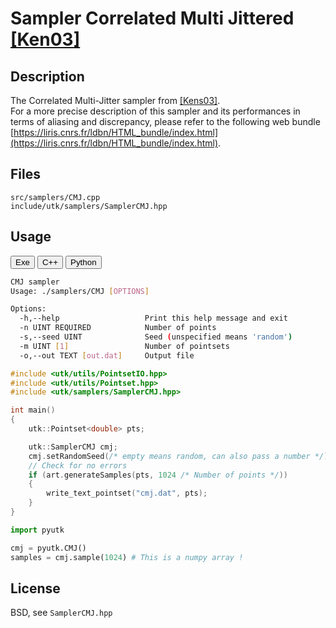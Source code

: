 # Sampler Correlated Multi Jittered [[Ken03]](http://graphics.pixar.com/library/MultiJitteredSampling/paper.pdf)

## Description

The Correlated Multi-Jitter sampler from [[Kens03]](http://graphics.pixar.com/library/MultiJitteredSampling/paper.pdf).  
For a more precise description of this sampler and its performances in terms of aliasing and discrepancy, please refer to the following web bundle [https://liris.cnrs.fr/ldbn/HTML_bundle/index.html](https://liris.cnrs.fr/ldbn/HTML_bundle/index.html).

## Files

```
src/samplers/CMJ.cpp  
include/utk/samplers/SamplerCMJ.hpp
```

## Usage

<button class="tablink exebutton" onclick="openCode('exe', this)" markdown="1">Exe</button> 
<button class="tablink cppbutton" onclick="openCode('cpp', this)" markdown="1">C++</button> 
<button class="tablink pybutton" onclick="openCode('py', this)" markdown="1">Python</button> 
<br/>
  

<div class="exe tabcontent">

```bash
CMJ sampler
Usage: ./samplers/CMJ [OPTIONS]

Options:
  -h,--help                   Print this help message and exit
  -n UINT REQUIRED            Number of points
  -s,--seed UINT              Seed (unspecified means 'random')
  -m UINT [1]                 Number of pointsets
  -o,--out TEXT [out.dat]     Output file
```

</div>

<div class="cpp tabcontent">

```  cpp
#include <utk/utils/PointsetIO.hpp>
#include <utk/utils/Pointset.hpp>
#include <utk/samplers/SamplerCMJ.hpp>

int main()
{
    utk::Pointset<double> pts;

    utk::SamplerCMJ cmj;
    cmj.setRandomSeed(/* empty means random, can also pass a number */);
    // Check for no errors
    if (art.generateSamples(pts, 1024 /* Number of points */))
    {
        write_text_pointset("cmj.dat", pts);
    }
}
```  

</div>

<div class="py tabcontent">

``` python
import pyutk

cmj = pyutk.CMJ()
samples = cmj.sample(1024) # This is a numpy array !
```  

</div>

## License

BSD,  see `SamplerCMJ.hpp`
